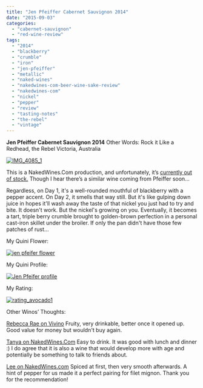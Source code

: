 ```yaml
---
title: "Jen Pfeiffer Cabernet Sauvignon 2014"
date: "2015-09-03"
categories: 
  - "cabernet-sauvignon"
  - "red-wine-review"
tags: 
  - "2014"
  - "blackberry"
  - "crumble"
  - "iron"
  - "jen-pfeiffer"
  - "metallic"
  - "naked-wines"
  - "nakedwines-com-beer-wine-sake-review"
  - "nakedwines-com"
  - "nickel"
  - "pepper"
  - "review"
  - "tasting-notes"
  - "the-rebel"
  - "vintage"
---
```


**Jen Pfeiffer Cabernet Sauvignon 2014** Other Words: Rock it Like a Redhead, the Rebel Victoria, Australia

[![IMG_4085_1](http://s3.amazonaws.com/thegourmez-wpmedia/2015/07/IMG_4085_1-493x500.jpg)](http://s3.amazonaws.com/thegourmez-wpmedia/2015/07/IMG_4085_1.jpg)

This is a NakedWines.Com production, and unfortunately, it’s [currently out of stock.](https://us.nakedwines.com/wines/jen-pfeiffer-the-rebel-cabernet-sauvignon-2014.htm) Though I hear there’s a similar wine coming from Pfeiffer soon…

Regardless, on Day 1, it's a well-rounded mouthful of blackberry with a pepper accent. On Day 2, it smells that way still. But it's like gulping down juice in hopes it'll wash away the taste of that nickel you just had to try and bite. It doesn't work. But the nickel's growing on you. Eventually, it becomes a tart, triple berry crumble brought to golden-brown perfection in a personal cast-iron skillet under the broiler. If only the pan didn't have those few patches of rust...

My Quini Flower:

[![jen pfeifer flower](http://s3.amazonaws.com/thegourmez-wpmedia/2015/07/jen-pfeifer-flower.jpg)](http://s3.amazonaws.com/thegourmez-wpmedia/2015/07/jen-pfeifer-flower.jpg)

My Quini Profile:

[![Jen Pfeifer profile](http://s3.amazonaws.com/thegourmez-wpmedia/2015/07/Jen-Pfeifer-profile-500x419.jpg)](http://s3.amazonaws.com/thegourmez-wpmedia/2015/07/Jen-Pfeifer-profile.jpg)

My Rating:

[![rating_avocado1](http://s3.amazonaws.com/thegourmez-wpmedia/2009/02/rating_avocado1.gif)](http://s3.amazonaws.com/thegourmez-wpmedia/2009/02/rating_avocado1.gif)

Other Winos’ Thoughts:

[Rebecca Rae on Vivino](http://www.vivino.com/wineries/jen-pfeiffer/wines/rock-it-redhead-2013) Fruity, very drinkable, better once it opened up. Good value for money but wouldn't buy again.

[Tanya on NakedWines.Com](https://us.nakedwines.com/wines/jen-pfeiffer-the-rebel-cabernet-sauvignon-2014.htm) Easy to drink. It was good with lunch and dinner :) I do agree that it is also a wine that would develop more with age and potentially be something to talk to friends about.

[Lee on NakedWines.com](https://us.nakedwines.com/wines/jen-pfeiffer-the-rebel-cabernet-sauvignon-2014.htm) Spiced at first, then very smooth afterwards. A hint of pepper for us made it a perfect pairing for filet mignon. Thank you for the recommendation!
